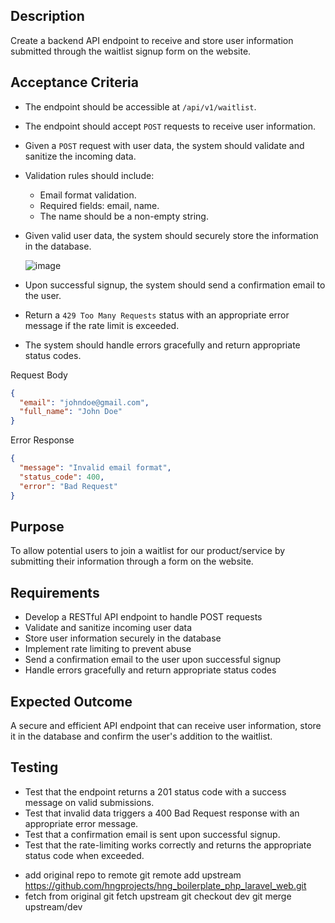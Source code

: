 ## Description

Create a backend API endpoint to receive and store user information submitted through the waitlist signup form on the website.

## Acceptance Criteria

- The endpoint should be accessible at `/api/v1/waitlist`.
- The endpoint should accept `POST` requests to receive user information.
- Given a `POST` request with user data, the system should validate and sanitize the incoming data.

- Validation rules should include:

  - Email format validation.
  - Required fields: email, name.
  - The name should be a non-empty string.

- Given valid user data, the system should securely store the information in the database.

    ![image]()

- Upon successful signup, the system should send a confirmation email to the user.

- Return a `429 Too Many Requests` status with an appropriate error message if the rate limit is exceeded.
- The system should handle errors gracefully and return appropriate status codes.

Request Body

```json
{
  "email": "johndoe@gmail.com",
  "full_name": "John Doe"
}
```
Error Response

```json
{
  "message": "Invalid email format",
  "status_code": 400,
  "error": "Bad Request"
}
```

## Purpose

To allow potential users to join a waitlist for our product/service by submitting their information through a form on the website.

## Requirements

 - Develop a RESTful API endpoint to handle POST requests
 - Validate and sanitize incoming user data
 - Store user information securely in the database
 - Implement rate limiting to prevent abuse
 - Send a confirmation email to the user upon successful signup
 - Handle errors gracefully and return appropriate status codes

## Expected Outcome

A secure and efficient API endpoint that can receive user information, store it in the database and confirm the user's addition to the waitlist.

## Testing

- Test that the endpoint returns a 201 status code with a success message on valid submissions.
- Test that invalid data triggers a 400 Bad Request response with an appropriate error message.
- Test that a confirmation email is sent upon successful signup.
- Test that the rate-limiting works correctly and returns the appropriate status code when exceeded.

* add original repo to remote
git remote add upstream https://github.com/hngprojects/hng_boilerplate_php_laravel_web.git
* fetch from original
git fetch upstream
git checkout dev
git merge upstream/dev
